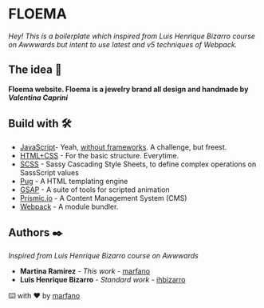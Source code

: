 # FLOEMA

_Hey! This is a boilerplate which inspired from Luis Henrique Bizarro course on Awwwards but intent to use latest and v5 techniques of Webpack._

## The idea 🚀

**Floema website. Floema is a jewelry brand all design and handmade by _Valentina Caprini_**

## Build with 🛠️

* [JavaScript](https://www.javascript.com/)- Yeah, [without frameworks](https://fagnerbrack.com/exactly-you-dont-need-a-javascript-framework-86022c093dd5). A challenge, but freest.
* [HTML+CSS](https://www.w3schools.com/html/html_css.asp) - For the basic structure. Everytime.
* [SCSS](https://sass-lang.com/) - Sassy Cascading Style Sheets, to define complex operations on SassScript values
* [Pug](https://pugjs.org/api/getting-started.html) - A HTML templating engine
* [GSAP](https://greensock.com/gsap/) - A suite of tools for scripted animation
* [Prismic.io](https://prismic.io/) - A Content Management System (CMS)
* [Webpack](https://webpack.js.org/) - A module bundler.

## Authors ✒️

_Inspired from Luis Henrique Bizarro course on Awwwards_

* **Martina Ramirez** - *This work* - [marfano](https://github.com/marfano)
* **Luis Henrique Bizarro** - *Standard work* - [ihbizarro](https://github.com/lhbizarro)

⌨️ with ❤️ by [marfano](https://github.com/marfano)
